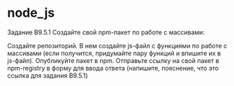 # node_js
Задание B9.5.1
Создайте свой npm-пакет по работе с массивами:

Создайте репозиторий.
В нем создайте js-файл с функциями по работе с массивами (если получится, придумайте пару функций и впишите их в js-файл).
Опубликуйте пакет в npm.
Отправьте ссылку на свой пакет в npm-registry в форму для ввода ответа (напишите, пояснение, что это ссылка для задания B9.5.1)
